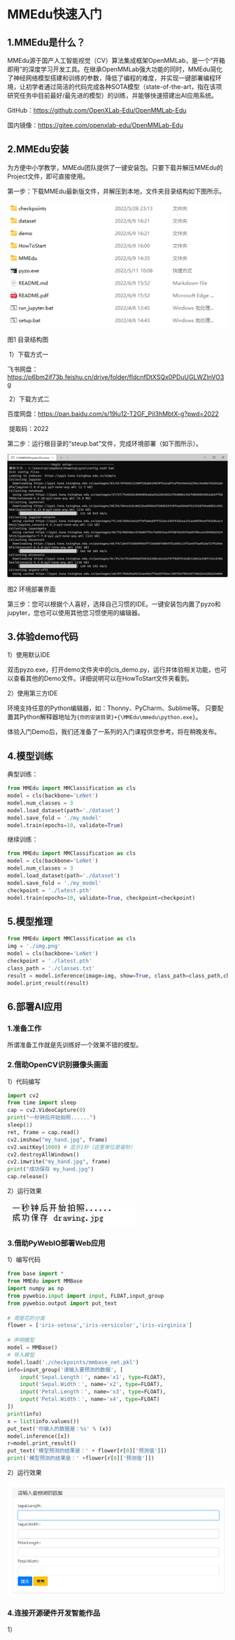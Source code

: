 # MMEdu快速入门

## 1.MMEdu是什么？

MMEdu源于国产人工智能视觉（CV）算法集成框架OpenMMLab，是一个“开箱即用”的深度学习开发工具。在继承OpenMMLab强大功能的同时，MMEdu简化了神经网络模型搭建和训练的参数，降低了编程的难度，并实现一键部署编程环境，让初学者通过简洁的代码完成各种SOTA模型（state-of-the-art，指在该项研究任务中目前最好/最先进的模型）的训练，并能够快速搭建出AI应用系统。 

GitHub：https://github.com/OpenXLab-Edu/OpenMMLab-Edu 

国内镜像：https://gitee.com/openxlab-edu/OpenMMLab-Edu

## 2.MMEdu安装

为方便中小学教学，MMEdu团队提供了一键安装包。只要下载并解压MMEdu的Project文件，即可直接使用。

第一步：下载MMEdu最新版文件，并解压到本地，文件夹目录结构如下图所示。

![image](../../build/html/_static/MMEDU安装图1.png) 

图1 目录结构图

​	1）下载方式一

飞书网盘： https://p6bm2if73b.feishu.cn/drive/folder/fldcnfDtXSQx0PDuUGLWZlnVO3g

​	2）下载方式二

百度网盘：https://pan.baidu.com/s/19lu12-T2GF_PiI3hMbtX-g?pwd=2022 

​       提取码：2022

第二步：运行根目录的“steup.bat”文件，完成环境部署（如下图所示）。

![image](../../build/html/_static/MMEDU安装图2.png)

图2 环境部署界面

第三步：您可以根据个人喜好，选择自己习惯的IDE。一键安装包内置了pyzo和jupyter，您也可以使用其他您习惯使用的编辑器。

## 3.体验demo代码

1）使用默认IDE

双击pyzo.exe，打开demo文件夹中的cls_demo.py，运行并体验相关功能，也可以查看其他的Demo文件。详细说明可以在HowToStart文件夹看到。

2）使用第三方IDE

环境支持任意的Python编辑器，如：Thonny、PyCharm、Sublime等。
只要配置其Python解释器地址为`{你的安装目录}+{\MMEdu\mmedu\python.exe}`。



体验入门Demo后，我们还准备了一系列的入门课程供您参考。将在稍晚发布。



## 4.模型训练
典型训练：
```python
from MMEdu import MMClassification as cls
model = cls(backbone='LeNet')
model.num_classes = 3
model.load_dataset(path='./dataset')
model.save_fold = './my_model'
model.train(epochs=10, validate=True)
```
继续训练：
```python
from MMEdu import MMClassification as cls
model = cls(backbone='LeNet')
model.num_classes = 3
model.load_dataset(path='./dataset')
model.save_fold = './my_model'
checkpoint = './latest.pth'
model.train(epochs=10, validate=True, checkpoint=checkpoint)
```

## 5.模型推理

```python
from MMEdu import MMClassification as cls
img = './img.png'
model = cls(backbone='LeNet')
checkpoint = './latest.pth'
class_path = './classes.txt'
result = model.inference(image=img, show=True, class_path=class_path,checkpoint = checkpoint)
model.print_result(result)
```



## 6.部署AI应用

### 1.准备工作

所谓准备工作就是先训练好一个效果不错的模型。

### 2.借助OpenCV识别摄像头画面

1）代码编写

```python
import cv2
from time import sleep
cap = cv2.VideoCapture(0)
print("一秒钟后开始拍照......")
sleep(1)
ret, frame = cap.read()
cv2.imshow("my_hand.jpg", frame)
cv2.waitKey(1000) # 显示1秒（这里单位是毫秒）
cv2.destroyAllWindows()
cv2.imwrite("my_hand.jpg", frame)
print("成功保存 my_hand.jpg")
cap.release()
```

2）运行效果

<img src="../../build/html/_static/image-20220609170413010.png" alt="avatar" style="zoom:150%;" />

### 3.借助PyWebIO部署Web应用

1）编写代码

```python
from base import *
from MMEdu import MMBase
import numpy as np
from pywebio.input import input, FLOAT,input_group
from pywebio.output import put_text

# 鸢尾花的分类
flower = ['iris-setosa','iris-versicolor','iris-virginica']

# 声明模型
model = MMBase()
# 导入模型
model.load('./checkpoints/mmbase_net.pkl')
info=input_group('请输入要预测的数据', [
    input('Sepal.Length：', name='x1', type=FLOAT),
    input('Sepal.Width：', name='x2', type=FLOAT),
    input('Petal.Length：', name='x3', type=FLOAT),
    input('Petal.Width：', name='x4', type=FLOAT)
])
print(info)
x = list(info.values())
put_text('你输入的数据是：%s' % (x))
model.inference([x])
r=model.print_result()
put_text('模型预测的结果是：' + flower[r[0]['预测值']])
print('模型预测的结果是：' +flower[r[0]['预测值']])
```

2）运行效果

![avatar](../../build/html/_static/web运行效果.png)

### 4.连接开源硬件开发智能作品

1）
